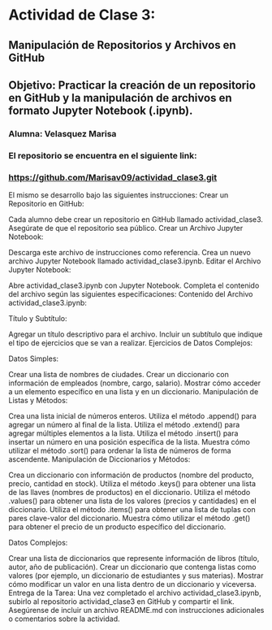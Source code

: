 # Actividad de Clase 3: 

## Manipulación de Repositorios y Archivos en GitHub
## Objetivo: Practicar la creación de un repositorio en GitHub y la manipulación de archivos en formato Jupyter Notebook (.ipynb).

### Alumna: Velasquez Marisa

### El repositorio se encuentra en el siguiente link:
 
### https://github.com/Marisav09/actividad_clase3.git

El mismo se desarrollo bajo las siguientes instrucciones:
Crear un Repositorio en GitHub:

Cada alumno debe crear un repositorio en GitHub llamado actividad_clase3.
Asegúrate de que el repositorio sea público.
Crear un Archivo Jupyter Notebook:

Descarga este archivo de instrucciones como referencia.
Crea un nuevo archivo Jupyter Notebook llamado actividad_clase3.ipynb.
Editar el Archivo Jupyter Notebook:

Abre actividad_clase3.ipynb con Jupyter Notebook.
Completa el contenido del archivo según las siguientes especificaciones:
Contenido del Archivo actividad_clase3.ipynb:

Título y Subtítulo:

Agregar un título descriptivo para el archivo.
Incluir un subtítulo que indique el tipo de ejercicios que se van a realizar.
Ejercicios de Datos Complejos:

Datos Simples:

Crear una lista de nombres de ciudades.
Crear un diccionario con información de empleados (nombre, cargo, salario).
Mostrar cómo acceder a un elemento específico en una lista y en un diccionario.
Manipulación de Listas y Métodos:

Crea una lista inicial de números enteros.
Utiliza el método .append() para agregar un número al final de la lista.
Utiliza el método .extend() para agregar múltiples elementos a la lista.
Utiliza el método .insert() para insertar un número en una posición específica de la lista.
Muestra cómo utilizar el método .sort() para ordenar la lista de números de forma ascendente.
Manipulación de Diccionarios y Métodos:

Crea un diccionario con información de productos (nombre del producto, precio, cantidad en stock).
Utiliza el método .keys() para obtener una lista de las llaves (nombres de productos) en el diccionario.
Utiliza el método .values() para obtener una lista de los valores (precios y cantidades) en el diccionario.
Utiliza el método .items() para obtener una lista de tuplas con pares clave-valor del diccionario.
Muestra cómo utilizar el método .get() para obtener el precio de un producto específico del diccionario.

Datos Complejos:

Crear una lista de diccionarios que represente información de libros (título, autor, año de publicación).
Crear un diccionario que contenga listas como valores (por ejemplo, un diccionario de estudiantes y sus materias).
Mostrar cómo modificar un valor en una lista dentro de un diccionario y viceversa.
Entrega de la Tarea:
Una vez completado el archivo actividad_clase3.ipynb, subirlo al repositorio actividad_clase3 en GitHub y compartir el link.
Asegúrense de incluir un archivo README.md con instrucciones adicionales o comentarios sobre la actividad. 
